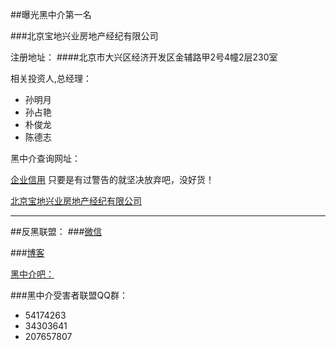 

##曝光黑中介第一名

###北京宝地兴业房地产经纪有限公司

注册地址：
####北京市大兴区经济开发区金辅路甲2号4幢2层230室

相关投资人,总经理：
- 孙明月
- 孙占艳
- 朴俊龙
- 陈德志


黑中介查询网址：

[企业信用](http://qyxy.baic.gov.cn/)
 只要是有过警告的就坚决放弃吧，没好货！

[北京宝地兴业房地产经纪有限公司](http://qyxy.baic.gov.cn/xycx/queryCreditAction!qyxq_view.dhtml?reg_bus_ent_id=20e38b8c3e7951a8013e7d7eedfd2aec&credit_ticket=288D2FE57D2A7DB4FC4B8DC94E05C6F9)
 
----
##反黑联盟：
###[微信](http://www.douban.com/photos/album/119829946/)


###[博客](http://blog.sina.com.cn/s/blog_83251f760100u2m9.html)



 [黑中介吧：](http://tieba.baidu.com/f?kw=%BA%DA%D6%D0%BD%E9)

 ###黑中介受害者联盟QQ群：

 * 54174263
 * 34303641
 * 207657807
